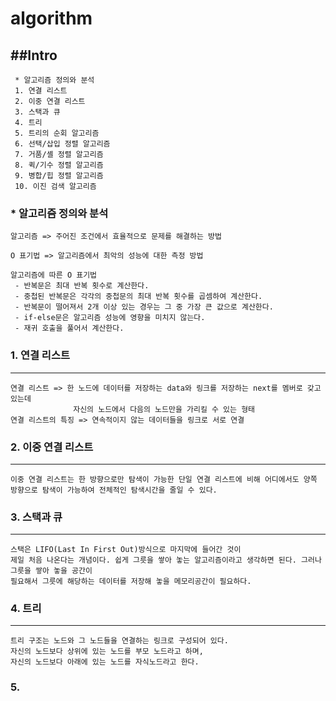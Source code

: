 algorithm
=========

##Intro
-------

```
 * 알고리즘 정의와 분석
 1. 연결 리스트
 2. 이중 연결 리스트
 3. 스택과 큐
 4. 트리
 5. 트리의 순회 알고리즘
 6. 선택/삽입 정렬 알고리즘
 7. 거품/셸 정렬 알고리즘
 8. 퀵/기수 정렬 알고리즘
 9. 병합/힙 정렬 알고리즘
 10. 이진 검색 알고리즘
```

### * 알고리즘 정의와 분석

```
알고리즘 => 주어진 조건에서 효율적으로 문제를 해결하는 방법

O 표기법 => 알고리즘에서 최악의 성능에 대한 측정 방법

알고리즘에 따른 O 표기법
 - 반복문은 최대 반복 횟수로 계산한다.
 - 중첩된 반복문은 각각의 중첩문의 최대 반복 횟수를 곱셈하여 계산한다.
 - 반복문이 떨어져서 2개 이상 있는 경우는 그 중 가장 큰 값으로 계산한다.
 - if-else문은 알고리즘 성능에 영향을 미치지 않는다.
 - 재귀 호출을 풀어서 계산한다.
```

### 1. 연결 리스트

---

```
연결 리스트 => 한 노드에 데이터를 저장하는 data와 링크를 저장하는 next를 멤버로 갖고 있는데
              자신의 노드에서 다음의 노드만을 가리킬 수 있는 형태
연결 리스트의 특징 => 연속적이지 않는 데이터들을 링크로 서로 연결
```

### 2. 이중 연결 리스트

---

```
이중 연결 리스트는 한 방향으로만 탐색이 가능한 단일 연결 리스트에 비해 어디에서도 양쪽 방향으로 탐색이 가능하여 전체적인 탐색시간을 줄일 수 있다.
```

### 3. 스택과 큐

---

```
스택은 LIFO(Last In First Out)방식으로 마지막에 들어간 것이
제일 처음 나온다는 개념이다. 쉽게 그릇을 쌓아 놓는 알고리즘이라고 생각하면 된다. 그러나 그릇을 쌓아 놓을 공간이
필요해서 그릇에 해당하는 데이터를 저장해 놓을 메모리공간이 필요하다.
```
### 4. 트리

---

```
트리 구조는 노드와 그 노드들을 연결하는 링크로 구성되어 있다.
자신의 노드보다 상위에 있는 노드를 부모 노드라고 하며,
자신의 노드보다 아래에 있는 노드를 자식노드라고 한다.
```
### 5.


